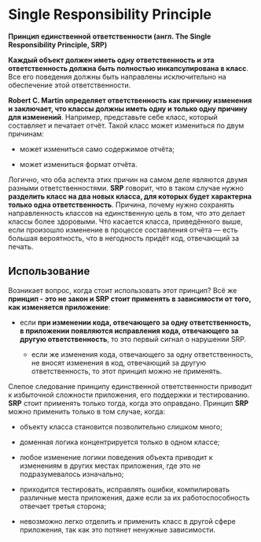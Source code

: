 # Single Responsibility Principle

**Принцип единственной ответственности (англ. The Single Responsibility Principle, SRP)**

**Каждый объект должен иметь одну ответственность и эта ответственность должна быть полностью инкапсулирована в класс**. Все его поведения должны быть направлены исключительно на обеспечение этой ответственности.

**Robert C. Martin определяет ответственность как причину изменения и заключает, что классы должны иметь одну и только одну причину для изменений**. Например, представьте себе класс, который составляет и печатает отчёт. Такой класс может измениться по двум причинам:

- может измениться само содержимое отчёта;

- может измениться формат отчёта.

Логично, что оба аспекта этих причин на самом деле являются двумя разными ответственностями. **SRP** говорит, что в таком случае нужно **разделить класс на два новых класса, для которых будет характерна только одна ответственность**. Причина, почему нужно сохранять направленность классов на единственную цель в том, что это делает классы более здоровыми. Что касается класса, приведённого выше, если произошло изменение в процессе составления отчёта — есть большая вероятность, что в негодность придёт код, отвечающий за печать.

## Использование 
Возникает вопрос, когда стоит использовать этот принцип? Всё же **принцип - это не закон и SRP стоит применять в зависимости от того, как изменяется приложение**:

- если **при изменении кода, отвечающего за одну ответственность, в приложении появляются исправления кода, отвечающего за другую ответственность**, то это первый сигнал о нарушении SRP.

  - если же изменения кода, отвечающего за одну ответственность, не вносят изменения в код, отвечающий за другую ответственность, то этот принцип можно не применять.
  
Слепое следование принципу единственной ответственности приводит к избыточной сложности приложения, его поддержки и тестированию. **SRP** стоит применять только тогда, когда это оправдано. Принцип **SRP** можно применить только в том случае, когда:

- объекту класса становится позволительно слишком много;

- доменная логика концентрируется только в одном классе;

- любое изменение логики поведения объекта приводит к изменениям в других местах приложения, где это не подразумевалось изначально;

- приходится тестировать, исправлять ошибки, компилировать различные места приложения, даже если за их работоспособность отвечает третья сторона;

- невозможно легко отделить и применить класс в другой сфере приложения, так как это потянет ненужные зависимости.  